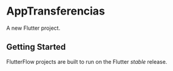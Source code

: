 # AppTransferencias

A new Flutter project.

## Getting Started

FlutterFlow projects are built to run on the Flutter _stable_ release.
